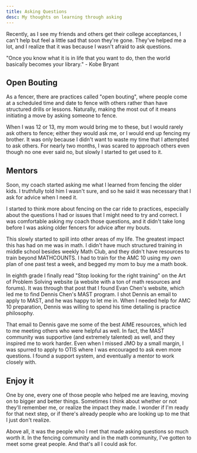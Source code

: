```yaml
---
title: Asking Questions
desc: My thoughts on learning through asking
---
```


Recently, as I see my friends and others get their
college acceptances, I can't help but feel a little sad that
soon they're gone. They've helped me a lot, and I realize 
that it was because I wasn't afraid to ask questions.

"Once you know what it is in life that you want to do, then the world basically becomes your library." - Kobe Bryant

## Open Bouting

As a fencer, there are practices called "open bouting", where people
come at a scheduled time and date to fence with others
rather than have structured drills or lessons. Naturally,
making the most out of it means initiating a move by asking
someone to fence.

When I was 12 or 13, my mom would bring me to these, but I would
rarely ask others to fence; either they would ask me, or I would end
up fencing my brother. It was only because I didn't want to waste
my time that I attempted to ask others. For nearly two months,
I was scared to approach others even though no one ever said no,
but slowly I started to get used to it.

## Mentors

Soon, my coach started asking me what I learned from fencing the 
older kids. I truthfully told him I wasn't sure, and so he said
it was necessary that I ask for advice when I need it. 

I started to think more about fencing on the car ride to practices,
especially about the questions I had or issues that I might need
to try and correct. I was comfortable asking my coach those questions,
and it didn't take long before I was asking older fencers for advice
after my bouts.

This slowly started to spill into other areas of my life. 
The greatest impact this has had on me was in math. I didn't
have much structured training in middle school besides weekly Math Club,
and they didn't have resources to train beyond MATHCOUNTS.
I had to train for the AMC 10 using my own plan of one 
past test a week, and begged my mom to buy me a math book.

In eighth grade I finally read "Stop looking for the right training"
on the Art of Problem Solving website (a website with a ton of math 
resources and forums). It was through that post that I found Evan Chen's website,
which led me to find Dennis Chen's MAST program. I shot Dennis an email 
to apply to MAST, and he was happy to let me in. When I needed help for AMC 10 preparation,
Dennis was willing to spend his time detailing is practice philosophy.

That email to Dennis gave me some of the best AIME resources,
which led to me meeting others who were helpful as well. In fact,
the MAST community was supportive (and extremely talented) as well, and they
inspired me to work harder. Even when I missed JMO by a small margin,
I was spurred to apply to OTIS where I was encouraged to ask even more questions.
I found a support system, and eventually a mentor to work closely with.

## Enjoy it

One by one, every one of those people who helped me are leaving,
moving on to bigger and better things. Sometimes I think about 
whether or not they'll remember me, or realize the impact they made.
I wonder if I'm ready for that next step, or if there's already 
people who are looking up to me that I just don't realize.

Above all, it was the people who I met that made asking questions
so much worth it. In the fencing community and in the math community,
I've gotten to meet some great people. And that's all I could ask for.

